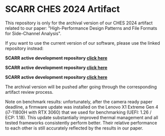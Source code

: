 # SCARR CHES 2024 Artifact

This repository is only for the archival version of our CHES 2024 artifact related to our paper: "High-Performance Design Patterns and File Formats for Side-Channel Analysis".

If you want to use the current version of our software, please use the linked repository instead:

**SCARR active development repository [click here](https://github.com/decryptofy/scarr)**

**SCARR active development repository [click here](https://github.com/decryptofy/scarr)**

**SCARR active development repository [click here](https://github.com/decryptofy/scarr)**

The archival version will be pushed after going through the corresponding artifact review process.

Note on benchmark results: unfortunately, after the camera ready paper deadline, a firmware update was installed on the Lenovo X1 Extreme Gen 4 (i7-11800H with RTX 3060) that we used for benchmarking (UEFI: 1.26 / ECP: 1.18). This update substantially improved thermal management and all tested frameworks consistently perform better. Their relative performance to each other is still accurately reflected by the results in our paper.
